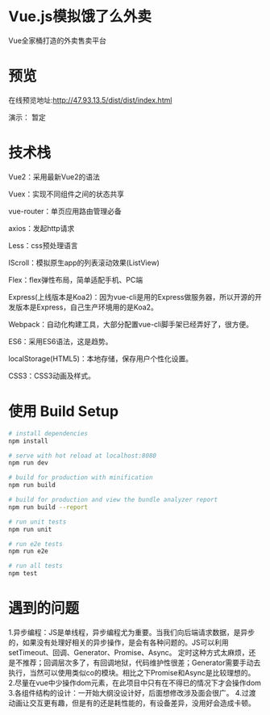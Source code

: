 # Vue.js模拟饿了么外卖

Vue全家桶打造的外卖售卖平台

# 预览

在线预览地址:http://47.93.13.5/dist/dist/index.html

演示： 暂定

# 技术栈

Vue2：采用最新Vue2的语法

Vuex：实现不同组件之间的状态共享

vue-router：单页应用路由管理必备

axios：发起http请求

Less：css预处理语言

IScroll：模拟原生app的列表滚动效果(ListView)

Flex：flex弹性布局，简单适配手机、PC端

Express(上线版本是Koa2)：因为vue-cli是用的Express做服务器，所以开源的开发版本是Express，自己生产环境用的是Koa2。

Webpack：自动化构建工具，大部分配置vue-cli脚手架已经弄好了，很方便。

ES6：采用ES6语法，这是趋势。

localStorage(HTML5)：本地存储，保存用户个性化设置。

CSS3：CSS3动画及样式。

# 使用 Build Setup
``` bash
# install dependencies
npm install

# serve with hot reload at localhost:8080
npm run dev

# build for production with minification
npm run build

# build for production and view the bundle analyzer report
npm run build --report

# run unit tests
npm run unit

# run e2e tests
npm run e2e

# run all tests
npm test
```
# 遇到的问题

1.异步编程：JS是单线程，异步编程尤为重要。当我们向后端请求数据，是异步的，如果没有处理好相关的异步操作，是会有各种问题的。JS可以利用setTimeout、回调、Generator、Promise、Async。 定时这种方式太麻烦，还是不推荐；回调层次多了，有回调地狱，代码维护性很差；Generator需要手动去执行，当然可以使用类似co的模块。相比之下Promise和Async是比较理想的。
2.尽量在vue中少操作dom元素，在此项目中只有在不得已的情况下才会操作dom
3.各组件结构的设计：一开始大纲没设计好，后面想修改涉及面会很广。
4.过渡动画让交互更有趣，但是有的还是耗性能的，有设备差异，没用好会造成卡顿。

